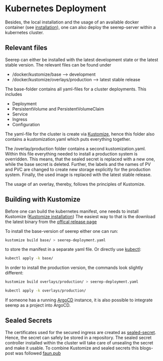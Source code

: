 # Kubernetes Deployment

Besides, the local installation and the usage of an available docker container (see [installation](local-deployment.md)),
one can also deploy the seerep-server within a kubernetes cluster.

## Relevant files

Seerep can either be installed with the latest development state or the latest stable version. The relevant files can
be found under

* /docker/kustomize/base --> development
* /docker/kustomize/overlays/production --> latest stable release

The base-folder contains all yaml-files for a cluster deployments. This includes

* Deployment
* PersistentVolume and PersistentVolumeClaim
* Service
* Ingress
* Configuration

The yaml-file for the cluster is create via [Kustomize](https://kubectl.docs.kubernetes.io/references/kustomize/), hence
this folder also contains a kustomization.yaml which puts everything together.

The /overlay/production folder contains a second kustomization.yaml. Within this file everything needed to install a
production system is overridden. This means, that the sealed secret is replaced with a new one, while the base secret
is deleted. Further, the labels and the names of PV and PVC are changed to create new storage explicitly for the
production system. Finally, the used image is replaced with the latest stable release.

The usage of an overlay, thereby, follows the principles of Kustomize.

## Building with Kustomize

Before one can build the kubernetes manifest, one needs to install Kustomize ([Kustomize installation](https://kubectl.docs.kubernetes.io/installation/kustomize/))
The easiest way to that is the download the latest binary from the [offical release page](https://github.com/kubernetes-sigs/kustomize/releases)

To install the base-version of seerep either one can run:

```bash
kustomize build base/ > seerep-deployment.yaml
```

to store the manifest in a separate yaml file. Or directly use [kubectl](https://kubernetes.io/docs/reference/kubectl/):

```bash
kubectl apply -k base/
```

In order to install the production version, the commands look slightly different:

```bash
kustomize build overlays/production/ > seerep-deployment.yaml
```

```bash
kubectl apply -k overlays/production/
```

If someone has a running [ArgoCD](https://argo-cd.readthedocs.io/en/stable/) instance, it is also
possible to integrate seerep as a project into ArgoCD.

## Sealed Secrets

The certificates used for the secured ingress are created as [sealed-secret](https://github.com/bitnami-labs/sealed-secrets).
Hence, the secret can safely be stored in a repository. The sealed secret controller installed
within the cluster will take care of unsealing the secret and make it usable. To combine Kustomize and
sealed secrets this blogs-post was followed [faun.pub](https://faun.pub/sealing-secrets-with-kustomize-51d1b79105d8)
